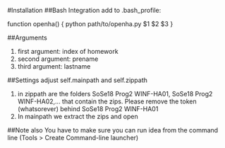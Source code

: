 #Installation
##Bash Integration
add to .bash_profile:

function openha() {
   python path/to/openha.py $1 $2 $3
}

##Arguments
1. first argument: index of homework
2. second argument: prename
3. third argument: lastname


##Settings
adjust  self.mainpath  and self.zippath

1. in zippath are the folders SoSe18 Prog2 WINF-HA01, SoSe18 Prog2 WINF-HA02,... that contain the zips. Please remove the token  (whatsorever) behind SoSe18 Prog2 WINF-HA01
2. In mainpath we extract the zips and open


##Note also
You have to make sure you can run idea from the command line (Tools > Create Command-line launcher)



